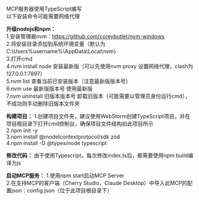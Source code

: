 MCP服务器使用TypeScript编写  
以下安装命令可能需要网络代理  

**升级nodejs和npm：**  
1.安装管理器nvm：https://github.com/coreybutler/nvm-windows  
2.将安装目录添加到系统环境变量（默认为C:\Users\%username%\AppData\Local\nvm）  
3.打开cmd  
4.nvm install node          安装最新版（可以先使用nvm proxy <URL> 设置网络代理，clash为127.0.0.1:7897）  
5.nvm list                  查看当前已安装版本（注意最新版版本号）  
6.nvm use 最新版版本号       使用最新版  
7.nvm uninstall 旧版本版本号 卸载旧版本（可能需要以管理员身份运行cmd），不成功则手动删除旧版本文件夹  

**构建项目：**
1.创建项目文件夹，建议使用WebStorm创建TypeScript项目，并在项目根目录下打开cmd控制台，确保项目文件结构如此项目所示  
2.npm init -y  
3.npm install @modelcontextprotocol/sdk zod  
4.npm install -D @types/node typescript  

**修改代码：**
由于使用Typescript，每次修改index.ts后，都需要使用npm build编译为js

**启动MCP服务：**
1.使用npm start启动MCP Server  
2.在支持MCP的客户端（Cherry Studio，Claude Desktop）中导入此MCP的配置json：config.json（位于此项目根目录下）